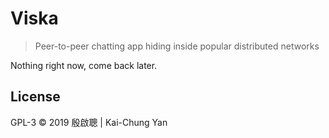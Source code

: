 Viska
=====

> Peer-to-peer chatting app hiding inside popular distributed networks

Nothing right now, come back later.

License
-------

GPL-3 © 2019 殷啟聰 | Kai-Chung Yan